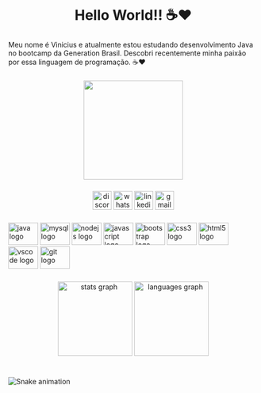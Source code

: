 <h1 align="center">Hello World!! ☕❤</h1>

###

<p align="left">Meu nome é Vinicius e atualmente estou estudando desenvolvimento Java no bootcamp da Generation Brasil. Descobri recentemente minha paixão por essa linguagem de programação. ☕❤</p>

###

<div align="center">
  <img height="200" src="https://media4.giphy.com/media/CuuSHzuc0O166MRfjt/giphy.gif?cid=ecf05e47tgn7m5dv4z3k4xk1hqkuvg9myfiqry67zybgaeq0&rid=giphy.gif&ct=g"  />
</div>

###

<div align="center">
  <img src="https://img.shields.io/static/v1?message=Discord&logo=discord&label=&color=7289DA&logoColor=white&labelColor=&style=for-the-badge" height="38" alt="discord logo"  />
  <img src="https://img.shields.io/static/v1?message=Whatsapp&logo=whatsapp&label=&color=25D366&logoColor=white&labelColor=&style=for-the-badge" height="38" alt="whatsapp logo"  />
  <img src="https://img.shields.io/static/v1?message=LinkedIn&logo=linkedin&label=&color=0077B5&logoColor=white&labelColor=&style=for-the-badge" height="38" alt="linkedin logo"  />
  <img src="https://img.shields.io/static/v1?message=Gmail&logo=gmail&label=&color=D14836&logoColor=white&labelColor=&style=for-the-badge" height="38" alt="gmail logo"  />
</div>

###

<div align="left">
  <img src="https://cdn.jsdelivr.net/gh/devicons/devicon/icons/java/java-original-wordmark.svg" height="45" width="60" alt="java logo"  />
  <img src="https://cdn.jsdelivr.net/gh/devicons/devicon/icons/mysql/mysql-original-wordmark.svg" height="45" width="60" alt="mysql logo"  />
  <img src="https://cdn.jsdelivr.net/gh/devicons/devicon/icons/nodejs/nodejs-plain.svg" height="45" width="60" alt="nodejs logo"  />
  <img src="https://cdn.jsdelivr.net/gh/devicons/devicon/icons/javascript/javascript-plain.svg" height="45" width="60" alt="javascript logo"  />
  <img src="https://cdn.jsdelivr.net/gh/devicons/devicon/icons/bootstrap/bootstrap-plain-wordmark.svg" height="45" width="60" alt="bootstrap logo"  />
  <img src="https://cdn.jsdelivr.net/gh/devicons/devicon/icons/css3/css3-plain-wordmark.svg" height="45" width="60" alt="css3 logo"  />
  <img src="https://cdn.jsdelivr.net/gh/devicons/devicon/icons/html5/html5-plain-wordmark.svg" height="45" width="60" alt="html5 logo"  />
  <img src="https://cdn.jsdelivr.net/gh/devicons/devicon/icons/vscode/vscode-original-wordmark.svg" height="45" width="60" alt="vscode logo"  />
  <img src="https://cdn.jsdelivr.net/gh/devicons/devicon/icons/git/git-plain-wordmark.svg" height="45" width="60" alt="git logo"  />
</div>

###

<div align="center">
  <img src="https://github-readme-stats.vercel.app/api?username=V&hide_title=false&hide_rank=false&show_icons=true&include_all_commits=true&count_private=false&disable_animations=true&theme=default&locale=pt-br&hide_border=false&order=1" height="150" alt="stats graph"  />
  <img src="https://github-readme-stats.vercel.app/api/top-langs?username=V&locale=pt-br&hide_title=false&layout=default &card_width=320&langs_count=5&theme=default&hide_border=false&order=2" height="150" alt="languages graph"  />
</div>

###

<br clear="both">

<img src="https://raw.githubusercontent.com/V/V/blob/output/snake.svg" alt="Snake animation" />

###
